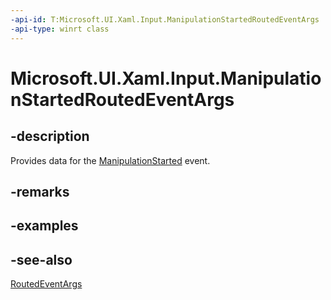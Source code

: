 ```yaml
---
-api-id: T:Microsoft.UI.Xaml.Input.ManipulationStartedRoutedEventArgs
-api-type: winrt class
---
```


<!-- Class syntax.
public class ManipulationStartedRoutedEventArgs : Microsoft.UI.Xaml.RoutedEventArgs, Microsoft.UI.Xaml.Input.IManipulationStartedRoutedEventArgs
-->

# Microsoft.UI.Xaml.Input.ManipulationStartedRoutedEventArgs

## -description
Provides data for the [ManipulationStarted](../microsoft.ui.xaml/uielement_manipulationstarted.md) event.

## -remarks

## -examples

## -see-also
[RoutedEventArgs](../microsoft.ui.xaml/routedeventargs.md)
